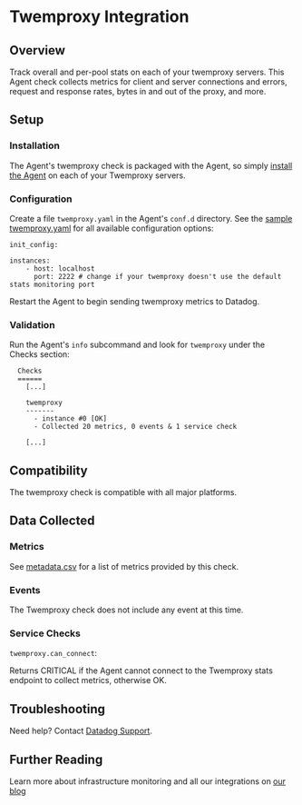 # Twemproxy Integration

## Overview

Track overall and per-pool stats on each of your twemproxy servers. This Agent check collects metrics for client and server connections and errors, request and response rates, bytes in and out of the proxy, and more.

## Setup
### Installation

The Agent's twemproxy check is packaged with the Agent, so simply [install the Agent](https://app.datadoghq.com/account/settings#agent) on each of your Twemproxy servers.

### Configuration

Create a file `twemproxy.yaml` in the Agent's `conf.d` directory. See the [sample twemproxy.yaml](https://github.com/DataDog/integrations-core/blob/master/twemproxy/conf.yaml.default) for all available configuration options:

```
init_config:

instances:
    - host: localhost
      port: 2222 # change if your twemproxy doesn't use the default stats monitoring port
```

Restart the Agent to begin sending twemproxy metrics to Datadog.

### Validation

Run the Agent's `info` subcommand and look for `twemproxy` under the Checks section:

```
  Checks
  ======
    [...]

    twemproxy
    -------
      - instance #0 [OK]
      - Collected 20 metrics, 0 events & 1 service check

    [...]
```

## Compatibility

The twemproxy check is compatible with all major platforms.

## Data Collected
### Metrics

See [metadata.csv](https://github.com/DataDog/integrations-core/blob/master/twemproxy/metadata.csv) for a list of metrics provided by this check.

### Events
The Twemproxy check does not include any event at this time.

### Service Checks

`twemproxy.can_connect`:

Returns CRITICAL if the Agent cannot connect to the Twemproxy stats endpoint to collect metrics, otherwise OK.

## Troubleshooting
Need help? Contact [Datadog Support](http://docs.datadoghq.com/help/).

## Further Reading
Learn more about infrastructure monitoring and all our integrations on [our blog](https://www.datadoghq.com/blog/)